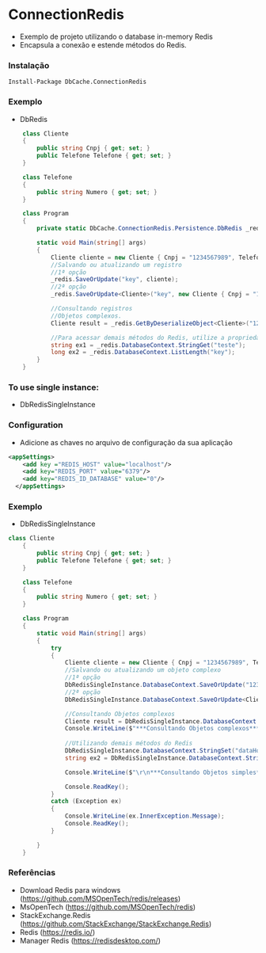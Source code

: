# ConnectionRedis
- Exemplo de projeto utilizando o database in-memory Redis 
- Encapsula a conexão e estende métodos do Redis.
  
### Instalação
```
Install-Package DbCache.ConnectionRedis
```
  
### Exemplo 
- DbRedis
```csharp
    class Cliente
    {
        public string Cnpj { get; set; }
        public Telefone Telefone { get; set; }
    }

    class Telefone
    {
        public string Numero { get; set; }
    }

    class Program
    {
        private static DbCache.ConnectionRedis.Persistence.DbRedis _redis = new DbCache.ConnectionRedis.Persistence.DbRedis("localhost", 6379, idDb: 1);

        static void Main(string[] args)
        {
            Cliente cliente = new Cliente { Cnpj = "1234567989", Telefone = new Telefone { Numero = "2199998878" } };
            //Salvando ou atualizando um registro
            //1ª opção
            _redis.SaveOrUpdate("key", cliente);
            //2ª opção
            _redis.SaveOrUpdate<Cliente>("key", new Cliente { Cnpj = "1234567989" });

            //Consultando registros
            //Objetos complexos. 
            Cliente result = _redis.GetByDeserializeObject<Cliente>("1234567989");

            //Para acessar demais métodos do Redis, utilize a propriedade DatabaseContext
            string ex1 = _redis.DatabaseContext.StringGet("teste");
            long ex2 = _redis.DatabaseContext.ListLength("key");
        }
    }
```

### To use single instance:
- DbRedisSingleInstance

### Configuration
- Adicione as chaves no arquivo de configuração da sua aplicação
```xml
<appSettings>
    <add key ="REDIS_HOST" value="localhost"/>
    <add key="REDIS_PORT" value="6379"/>
    <add key="REDIS_ID_DATABASE" value="0"/>
  </appSettings>
```

### Exemplo 
- DbRedisSingleInstance
```csharp
class Cliente
    {
        public string Cnpj { get; set; }
        public Telefone Telefone { get; set; }
    }

    class Telefone
    {
        public string Numero { get; set; }
    }

    class Program
    {
        static void Main(string[] args)
        {
            try
            {
                Cliente cliente = new Cliente { Cnpj = "1234567989", Telefone = new Telefone { Numero = "2199998878" } };
                //Salvando ou atualizando um objeto complexo
                //1ª opção
                DbRedisSingleInstance.DatabaseContext.SaveOrUpdate("1234567989", cliente);
                //2ª opção
                DbRedisSingleInstance.DatabaseContext.SaveOrUpdate<Cliente>("010101010", new Cliente { Cnpj = "010101010", Telefone = new Telefone { Numero = "2122212123" } });

                //Consultando Objetos complexos
                Cliente result = DbRedisSingleInstance.DatabaseContext.GetByDeserializeObject<Cliente>("1234567989");
                Console.WriteLine($"***Consultando Objetos complexos*** \r\n Cnpj: {result.Cnpj} - Telefone: {result.Telefone.Numero}");
                
                //Utilizando demais métodos do Redis
                DbRedisSingleInstance.DatabaseContext.StringSet("dataHora", DateTime.Now.ToString("dd/MM/yyyy HH:mm:ss ffff"));
                string ex2 = DbRedisSingleInstance.DatabaseContext.StringGet("dataHora");

                Console.WriteLine($"\r\n***Consultando Objetos simples*** \r\n dataHora: {ex2}");

                Console.ReadKey();
            }
            catch (Exception ex)
            {
                Console.WriteLine(ex.InnerException.Message);
                Console.ReadKey();
            }

        }
    }
```

  
### Referências
- Download Redis para windows (https://github.com/MSOpenTech/redis/releases)
- MsOpenTech (https://github.com/MSOpenTech/redis)
- StackExchange.Redis (https://github.com/StackExchange/StackExchange.Redis)
- Redis (https://redis.io/)
- Manager Redis (https://redisdesktop.com/)
